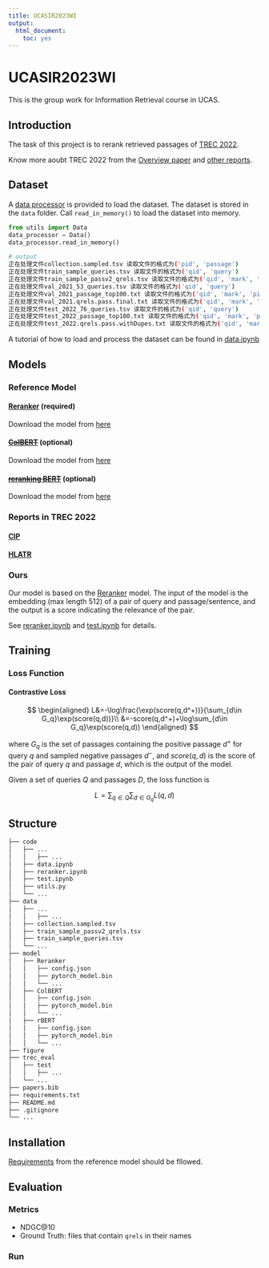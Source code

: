```yaml
---
title: UCASIR2023WI
output:
  html_document:
    toc: yes
---
```


# UCASIR2023WI

This is the group work for Information Retrieval course in UCAS.

## Introduction

The task of this project is to rerank retrieved passages of [TREC 2022](https://microsoft.github.io/msmarco/TREC-Deep-Learning-2022).

Know more aoubt TREC 2022 from the [Overview paper](https://trec.nist.gov/pubs/trec31/papers/Overview_deep.pdf) and [other reports](https://trec.nist.gov/pubs/trec31/xref.html#deep).

## Dataset

A [data processor](/code/utils.py) is provided to load the dataset. The dataset is stored in the `data` folder. Call `read_in_memory()` to load the dataset into memory.

```python
from utils import Data
data_processor = Data()
data_processor.read_in_memory()
```
```bash
# output
正在处理文件collection.sampled.tsv 读取文件的格式为('pid', 'passage')
正在处理文件train_sample_queries.tsv 读取文件的格式为('qid', 'query')
正在处理文件train_sample_passv2_qrels.tsv 读取文件的格式为('qid', 'mark', 'pid', 'rating')
正在处理文件val_2021_53_queries.tsv 读取文件的格式为('qid', 'query')
正在处理文件val_2021_passage_top100.txt 读取文件的格式为('qid', 'mark', 'pid', 'rank', 'score', 'sys_id')
正在处理文件val_2021.qrels.pass.final.txt 读取文件的格式为('qid', 'mark', 'pid', 'rating')
正在处理文件test_2022_76_queries.tsv 读取文件的格式为('qid', 'query')
正在处理文件test_2022_passage_top100.txt 读取文件的格式为('qid', 'mark', 'pid', 'rank', 'score', 'sys_id')
正在处理文件test_2022.qrels.pass.withDupes.txt 读取文件的格式为('qid', 'mark', 'pid', 'rating')
```

A tutorial of how to load and process the dataset can be found in [data.ipynb](/code/data.ipynb)

## Models

### Reference Model

#### [Reranker](https://github.com/luyug/Reranker) (required)

Download the model from [here](https://huggingface.co/Luyu/bert-base-mdoc-bm25)

#### [~~ColBERT~~](https://github.com/stanford-futuredata/ColBERT) (optional)

Download the model from [here](https://huggingface.co/colbert-ir/colbertv2.0)

#### [~~reranking BERT~~](https://github.com/nyu-dl/dl4marco-bert) (optional)

Download the model from [here](https://huggingface.co/amberoad/bert-multilingual-passage-reranking-msmarco)

### Reports in TREC 2022

#### [CIP](https://trec.nist.gov/pubs/trec31/papers/CIP.D.pdf)

#### [HLATR](https://trec.nist.gov/pubs/trec31/papers/Ali.D.pdf)

### Ours

Our model is based on the [Reranker](#reranker-required) model. The input of the model is the embedding (max length 512) of a pair of query and passage/sentence, and the output is a score indicating the relevance of the pair.

See [reranker.ipynb](/code/reranker.ipynb) and [test.ipynb](/code/test.ipynb) for details.

## Training

### Loss Function

#### Contrastive Loss

$$
\begin{aligned}
L&=-\log\frac{\exp(score(q,d^+))}{\sum_{d\in G_q}\exp(score(q,d))}\\
&=-score(q,d^+)+\log\sum_{d\in G_q}\exp(score(q,d))
\end{aligned}
$$

where $G_q$ is the set of passages containing the positive passage $d^+$ for query $q$ and sampled negative passages $d^-$, and $score(q,d)$ is the score of the pair of query $q$ and passage $d$, which is the output of the model.

Given a set of queries $Q$ and passages $D$, the loss function is

$$
L=\sum_{q\in Q}\sum_{d\in G_q}L(q,d)
$$

## Structure

```bash
├── code
│   ├── ...
│   │   ├── ...
│   ├── data.ipynb
│   ├── reranker.ipynb
│   ├── test.ipynb
│   ├── utils.py
│   └── ...
├── data
│   ├── ...
│   │   ├── ...
│   ├── collection.sampled.tsv
│   ├── train_sample_passv2_qrels.tsv
│   ├── train_sample_queries.tsv
│   └── ...
├── model
│   ├── Reranker
│   │   ├── config.json
│   │   ├── pytorch_model.bin
│   │   └── ...
│   ├── ColBERT
│   │   ├── config.json
│   │   ├── pytorch_model.bin
│   │   └── ...
│   ├── rBERT
│   │   ├── config.json
│   │   ├── pytorch_model.bin
│   │   └── ...
├── figure
├── trec_eval
│   ├── test
│   │   ├── ...
│   └── ...
├── papers.bib
├── requirements.txt
├── README.md
├── .gitignore
└── ...
```

## Installation

[Requirements](https://github.com/luyug/Reranker#installation-and-dependencies) from the reference model should be fllowed.

## Evaluation

### Metrics

- NDGC@10
- Ground Truth: files that contain `qrels` in their names

### Run
